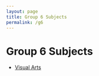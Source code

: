 ```yaml
---
layout: page
title: Group 6 Subjects
permalink: /g6
---
```


# Group 6 Subjects
- [Visual Arts](/visual-arts)